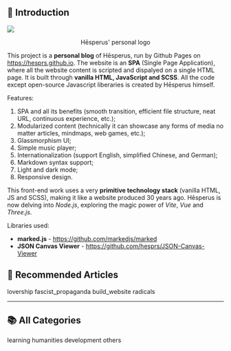 ## 🎁 Introduction

<img src="https://img1.tucang.cc/api/image/show/6c24d2f07bf7cdc817e1dc57ecedfb23" style="object-fit: cover; aspect-ratio: 7/4;"/>
<p style="text-align: center">Hēsperus' personal logo</p>

This project is a **personal blog** of Hēsperus, run by Github Pages on https://hesprs.github.io. The website is an **SPA** (Single Page Application), where all the website content is scripted and dispalyed on a single HTML page. It is built through **vanilla HTML, JavaScript and SCSS**. All the code except open-source Javascript liberaries is created by Hēsperus himself.

Features:
1. SPA and all its benefits (smooth transition, efficient file structure, neat URL, continuous experience, etc.);
2. Modularized content (technically it can showcase any forms of media no matter articles, mindmaps, web games, etc.);
3. Glassmorphism UI;
4. Simple music player;
5. Internationalization (support English, simplified Chinese, and German);
6. Markdown syntax support;
7. Light and dark mode;
8. Responsive design.

This front-end work uses a very **primitive technology stack** (vanilla HTML, JS and SCSS), making it like a website produced 30 years ago. Hēsperus is now delving into _Node.js_, exploring the magic power of _Vite_, _Vue_ and _Three.js_.

Libraries used:
- **marked.js** - https://github.com/markedjs/marked
- **JSON Canvas Viewer** - https://github.com/hesprs/JSON-Canvas-Viewer

## 🤩 Recommended Articles

<div class="directory">
    <article-card>lovership</article-card>
    <article-card>fascist_propaganda</article-card>
    <article-card>build_website</article-card>
    <article-card>radicals</article-card>
</div>

---

## 📚 All Categories

<div class="directory">
    <article-card>learning</article-card>
    <article-card>humanities</article-card>
    <article-card>development</article-card>
    <article-card>others</article-card>
</div>
